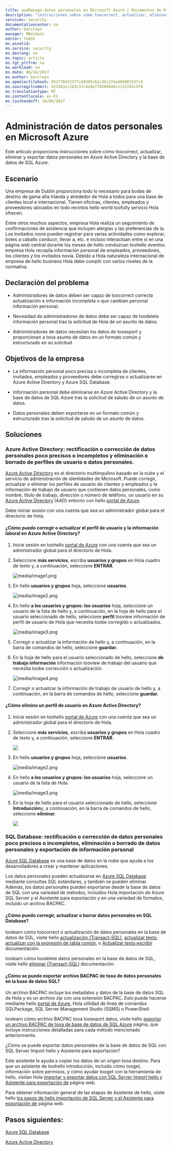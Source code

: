 ```yaml
---
title: aaaManage datos personales en Microsoft Azure | Documentos de Microsoft
description: "instrucciones sobre cómo toocorrect, actualizar, eliminar y exportar datos personales en Azure Active Directory y la base de datos de SQL Azure"
services: security
documentationcenter: na
author: barclayn
manager: MBaldwin
editor: TomSh
ms.assetid: 
ms.service: security
ms.devlang: na
ms.topic: article
ms.tgt_pltfrm: na
ms.workload: na
ms.date: 08/24/2017
ms.author: barclayn
ms.openlocfilehash: 032f70d32377cb9395cb2c35c27dad05001537c4
ms.sourcegitcommit: 523283cc1b3c37c428e77850964dc1c33742c5f0
ms.translationtype: MT
ms.contentlocale: es-ES
ms.lasthandoff: 10/06/2017
---
```

# <a name="manage-personal-data-in-microsoft-azure"></a>Administración de datos personales en Microsoft Azure

Este artículo proporciona instrucciones sobre cómo toocorrect, actualizar, eliminar y exportar datos personales en Azure Active Directory y la base de datos de SQL Azure.

## <a name="scenario"></a>Escenario

Una empresa de Dublin proporciona todo lo necesario para bodas de destino de gama alta Irlanda y alrededor de Hola a todos para una base de clientes local e internacional. Tienen oficinas, clientes, empleados y proveedores ubicados en todo recintos hello world toofully servicio Hola ofrecen.

Entre otros muchos aspectos, empresa Hola realiza un seguimiento de confirmaciones de asistencia que incluyen alergias y las preferencias de la. Los invitados novia pueden registrar para varias actividades como explorar, botes a caballo conducir, llevar a, etc. e incluso interactúan entre sí en una página web central durante los meses de hello conduzcan toohello eventos. empresa Hola recopila información personal de empleados, proveedores, los clientes y los invitados novia. Debido a Hola naturaleza internacional de empresa de hello business Hola debe cumplir con varios niveles de la normativa.

## <a name="problem-statement"></a>Declaración del problema

- Administradores de datos deben ser capaz de toocorrect correcta actualización e información incompleta o que cambian personal información personal.

- Necesidad de administradores de datos debe ser capaz de toodelete información personal tras la solicitud de Hola de un asunto de datos.

- Administradores de datos necesitan los datos de tooexport y proporcionan a tooa asunto de datos en un formato común y estructurado en su solicitud.

## <a name="company-goals"></a>Objetivos de la empresa

- La información personal poco precisa o incompleta de clientes, invitados, empleados y proveedores debe corregirse o actualizarse en Azure Active Directory y Azure SQL Database.

- Información personal debe eliminarse en Azure Active Directory y la base de datos de SQL Azure tras la solicitud de saludo de un asunto de datos.

- Datos personales deben exportarse en un formato común y estructurado tras la solicitud de saludo de un asunto de datos.

## <a name="solutions"></a>Soluciones

### <a name="azure-active-directory-rectifycorrect-inaccurate-or-incomplete-personal-data-and-erasedelete-personal-datauser-profiles"></a>Azure Active Directory: rectificación o corrección de datos personales poco precisos o incompletos y eliminación o borrado de perfiles de usuario o datos personales.

[Azure Active Directory](https://azure.microsoft.com/services/active-directory/) es el directorio multiinquilino basado en la nube y el servicio de administración de identidades de Microsoft.
Puede corregir, actualizar o eliminar los perfiles de usuario de clientes y empleados y la información de trabajo de usuario que contienen datos personales, como nombre, título de trabajo, dirección o número de teléfono, un usuario en su [Azure Active Directory](https://azure.microsoft.com/services/active-directory/) (AAD) entorno con hello [portal de Azure](https://portal.azure.com/).

Debe iniciar sesión con una cuenta que sea un administrador global para el directorio de Hola.

#### <a name="how-do-i-correct-or-update-user-profile-and-work-information-in-azure-active-directory"></a>¿Cómo puedo corregir o actualizar el perfil de usuario y la información laboral en Azure Active Directory?

1. Inicie sesión en toohello [portal de Azure](https://portal.azure.com) con una cuenta que sea un administrador global para el directorio de Hola.

2. Seleccione **más servicios**, escriba **usuarios y grupos** en Hola cuadro de texto y, a continuación, seleccione **ENTRAR**.

    ![media/image1.png](media/manage-personal-data-azure/image001.png)

3. En hello **usuarios y grupos** hoja, seleccione **usuarios**.

    ![media/image2.png](media/manage-personal-data-azure/image003.png)

4. En hello **a los usuarios y grupos: los usuarios** hoja, seleccione un usuario de la lista de hello y, a continuación, en la hoja de hello para el usuario seleccionado de hello, seleccione **perfil** tooview información de perfil de usuario de Hola que necesita toobe corregido o actualizados.

    ![media/image3.png](media/manage-personal-data-azure/image005.png)

5. Corregir o actualizar la información de hello y, a continuación, en la barra de comandos de hello, seleccione **guardar.**

6.  En la hoja de hello para el usuario seleccionado de hello, seleccione **de trabajo información** información tooview de trabajo del usuario que necesita toobe corrección o actualización.

    ![media/image4.png](media/manage-personal-data-azure/image007.png)

7. Corregir o actualizar la información de trabajo de usuario de hello y, a continuación, en la barra de comandos de hello, seleccione **guardar.**

#### <a name="how-do-i-delete-a-user-profile-in-azure-active-directory"></a>¿Cómo elimino un perfil de usuario en Azure Active Directory?

1. Inicie sesión en toohello [portal de Azure](https://portal.azure.com) con una cuenta que sea un administrador global para el directorio de Hola.

2. Seleccione **más servicios**, escriba **usuarios y grupos** en Hola cuadro de texto y, a continuación, seleccione **ENTRAR**.

    ![](media/manage-personal-data-azure/image001.png)

3. En hello **usuarios y grupos** hoja, seleccione **usuarios**.

    ![media/image2.png](media/manage-personal-data-azure/image003.png)

4. En hello **a los usuarios y grupos: los usuarios** hoja, seleccione un usuario de la lista de Hola.

    ![media/image3.png](media/manage-personal-data-azure/image007.png)

5. En la hoja de hello para el usuario seleccionado de hello, seleccione **Introducción**y, a continuación, en la barra de comandos de hello, seleccione **eliminar**.

    ![](media/manage-personal-data-azure/image013.png)

### <a name="sql-database-rectifycorrect-inaccurate-or-incomplete-personal-data-erasedelete-personal-data-export-personal-data"></a>SQL Database: rectificación o corrección de datos personales poco precisos o incompletos, eliminación o borrado de datos personales y exportación de información personal 

[Azure SQL Database](https://azure.microsoft.com/services/sql-database/?v=16.50) es una base de datos en la nube que ayuda a los desarrolladores a crear y mantener aplicaciones.

Los datos personales pueden actualizarse en [Azure SQL Database](https://azure.microsoft.com/services/sql-database/?v=16.50) mediante consultas SQL estándares, y también se pueden eliminar. Además, los datos personales pueden exportarse desde la base de datos de SQL con una variedad de métodos, incluidos Hola importación de Azure SQL Server y el Asistente para exportación y en una variedad de formatos, incluido un archivo BACPAC.

#### <a name="how-do-i-correct-update-or-erase-personal-data-in-sql-database"></a>¿Cómo puedo corregir, actualizar o borrar datos personales en SQL Database?

toolearn cómo toocorrect o actualización de datos personales en la base de datos de SQL, visite hello [actualización (Transact-SQL)](https://docs.microsoft.com/sql/t-sql/queries/update-transact-sql), [actualizar texto](https://docs.microsoft.com/sql/t-sql/queries/updatetext-transact-sql), [actualizar con la expresión de tabla común](https://docs.microsoft.com/sql/t-sql/queries/with-common-table-expression-transact-sql), o [ Actualizar texto escribir](https://docs.microsoft.com/sql/t-sql/queries/writetext-transact-sql) documentación.

toolearn cómo toodelete datos personales en la base de datos de SQL, visite hello [eliminar (Transact-SQL)](https://docs.microsoft.com/sql/t-sql/statements/delete-transact-sql) documentación.

#### <a name="how-do-i-export-personal-data-tooa-bacpac-file-in-sql-database"></a>¿Cómo se puede exportar archivo BACPAC de tooa de datos personales en la base de datos SQL?

Un archivo BACPAC incluye los metadatos y datos de la base de datos SQL de Hola y es un archivo zip con una extensión BACPAC. Esto puede hacerse mediante hello [portal de Azure](https://portal.azure.com/), Hola utilidad de línea de comandos SQLPackage, SQL Server Management Studio (SSMS) o PowerShell.

toolearn cómo archivo BACPAC tooa tooexport datos, visite hello [exportar un archivo BACPAC de tooa de base de datos de SQL Azure](https://docs.microsoft.com/azure/sql-database/sql-database-export) página, que incluye instrucciones detalladas para cada método mencionado anteriormente.

¿Cómo se puede exportar datos personales de la base de datos de SQL con SQL Server Import hello y Asistente para exportación?

Este asistente le ayuda a copiar los datos de un origen tooa destino. Para que un asistente de toohello introducción, incluido cómo tooget, información sobre permisos, y cómo ayudar tooget con la herramienta de hello, visitan Hola [importar y exportar datos con SQL Server Import hello y Asistente para exportación de](https://docs.microsoft.com/sql/integration-services/import-export-data/import-and-export-data-with-the-sql-server-import-and-export-wizard) página web.

Para obtener información general de las etapas de Asistente de hello, visite hello [los pasos de hello importación de SQL Server y el Asistente para exportación de](https://docs.microsoft.com/sql/integration-services/import-export-data/steps-in-the-sql-server-import-and-export-wizard) página web.

## <a name="next-steps"></a>Pasos siguientes:

[Azure SQL Database](https://azure.microsoft.com/services/sql-database/?v=16.50) 

[Azure Active Directory](https://azure.microsoft.com/services/active-directory/)

